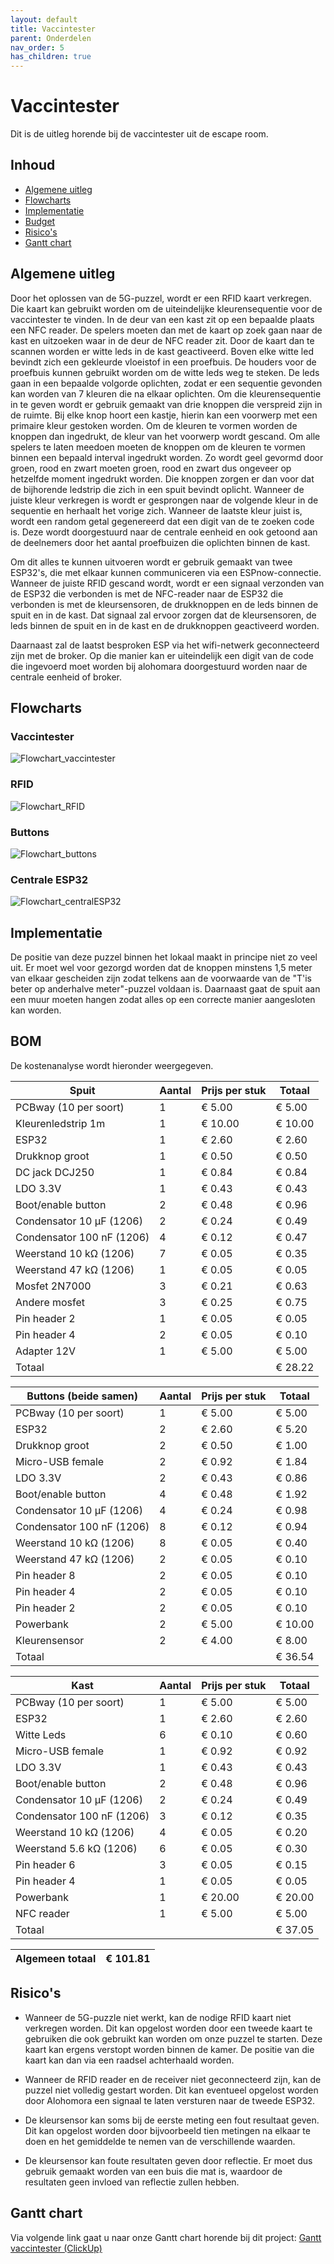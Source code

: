 ```yaml
---
layout: default
title: Vaccintester
parent: Onderdelen
nav_order: 5
has_children: true
---
```


# Vaccintester
Dit is de uitleg horende bij de vaccintester uit de escape room.

## Inhoud

- [Algemene uitleg](#algemene-uitleg)
- [Flowcharts](#flowcharts)
- [Implementatie](#implementatie)
- [Budget](#budget)
- [Risico's](#risicos)
- [Gantt chart](#gantt-chart)

## Algemene uitleg

Door het oplossen van de 5G-puzzel, wordt er een RFID kaart verkregen. Die kaart kan gebruikt worden om de uiteindelijke kleurensequentie voor de vaccintester te vinden. In de deur van een kast zit op een bepaalde plaats een NFC reader. De spelers moeten dan met de kaart op zoek gaan naar de kast en uitzoeken waar in de deur de NFC reader zit. Door de kaart dan te scannen worden er witte leds in de kast geactiveerd. Boven elke witte led bevindt zich een gekleurde vloeistof in een proefbuis. De houders voor de proefbuis kunnen gebruikt worden om de witte leds weg te steken. De leds gaan in een bepaalde volgorde oplichten, zodat er een sequentie gevonden kan worden van 7 kleuren die na elkaar oplichten. Om die kleurensequentie in te geven wordt er gebruik gemaakt van drie knoppen die verspreid zijn in de ruimte. Bij elke knop hoort een kastje, hierin kan een voorwerp met een primaire kleur gestoken worden. Om de kleuren te vormen worden de knoppen dan ingedrukt, de kleur van het voorwerp wordt gescand. Om alle spelers te laten meedoen moeten de knoppen om de kleuren te vormen binnen een bepaald interval ingedrukt worden. Zo wordt geel gevormd door groen, rood en zwart moeten groen, rood en zwart dus ongeveer op hetzelfde moment ingedrukt worden. Die knoppen zorgen er dan voor dat de bijhorende ledstrip die zich in een spuit bevindt oplicht. Wanneer de juiste kleur verkregen is wordt er gesprongen naar de volgende kleur in de sequentie en herhaalt het vorige zich. Wanneer de laatste kleur juist is, wordt een random getal gegenereerd dat een digit van de te zoeken code is. Deze wordt doorgestuurd naar de centrale eenheid en ook getoond aan de deelnemers door het aantal proefbuizen die oplichten binnen de kast.

Om dit alles te kunnen uitvoeren wordt er gebruik gemaakt van twee ESP32's, die met elkaar kunnen communiceren via een ESPnow-connectie. Wanneer de juiste RFID gescand wordt, wordt er een signaal verzonden van de ESP32 die verbonden is met de NFC-reader naar de ESP32 die verbonden is met de kleursensoren, de drukknoppen en de leds binnen de spuit en in de kast. Dat signaal zal ervoor zorgen dat de kleursensoren, de leds binnen de spuit en in de kast en de drukknoppen geactiveerd worden.

Daarnaast zal de laatst besproken ESP via het wifi-netwerk geconnecteerd zijn met de broker. Op die manier kan er uiteindelijk een digit van de code die ingevoerd moet worden bij alohomara doorgestuurd worden naar de centrale eenheid of broker.

## Flowcharts
### Vaccintester
![Flowchart_vaccintester](https://github.com/Project-ES-20-21/General/blob/gh-pages/docs/Vaccintester/Foto's/Flowchart_general.png)
### RFID
![Flowchart_RFID](https://github.com/Project-ES-20-21/General/blob/gh-pages/docs/Vaccintester/Foto's/flowchart_RFID.png)
### Buttons
![Flowchart_buttons](https://github.com/Project-ES-20-21/General/blob/gh-pages/docs/Vaccintester/Foto's/flowchart_button.png)
### Centrale ESP32
![Flowchart_centralESP32](https://github.com/Project-ES-20-21/General/blob/gh-pages/docs/Vaccintester/Foto's/flowchart_central_ESP32.png)



## Implementatie

De positie van deze puzzel binnen het lokaal maakt in principe niet zo veel uit. Er moet wel voor gezorgd worden dat de knoppen minstens 1,5 meter van elkaar gescheiden zijn zodat telkens aan de voorwaarde van de "T'is beter op anderhalve meter"-puzzel voldaan is. Daarnaast gaat de spuit aan een muur moeten hangen zodat alles op een correcte manier aangesloten kan worden.

## BOM

De kostenanalyse wordt hieronder weergegeven.

| Spuit                     | Aantal | Prijs per stuk | Totaal  |
|---------------------------|--------|----------------|---------|
| PCBway (10 per soort)     | 1      | € 5.00         | € 5.00  |
| Kleurenledstrip 1m        | 1      | € 10.00        | € 10.00 |
| ESP32                     | 1      | € 2.60         | € 2.60  |
| Drukknop groot            | 1      | € 0.50         | € 0.50  |
| DC jack DCJ250            | 1      | € 0.84         | € 0.84  |
| LDO 3.3V                  | 1      | € 0.43         | € 0.43  |
| Boot/enable button        | 2      | € 0.48         | € 0.96  |
| Condensator 10 μF (1206)  | 2      | € 0.24         | € 0.49  |
| Condensator 100 nF (1206) | 4      | € 0.12         | € 0.47  |
| Weerstand 10 kΩ (1206)    | 7      | € 0.05         | € 0.35  |
| Weerstand 47 kΩ (1206)    | 1      | € 0.05         | € 0.05  |
| Mosfet 2N7000             | 3      | € 0.21         | € 0.63  |
| Andere mosfet             | 3      | € 0.25         | € 0.75  |
| Pin header 2              | 1      | € 0.05         | € 0.05  |
| Pin header 4              | 2      | € 0.05         | € 0.10  |
| Adapter 12V               | 1      | € 5.00         | € 5.00  |
| Totaal                    |        |                | € 28.22 |

| Buttons (beide samen)     | Aantal | Prijs per stuk | Totaal  |
|---------------------------|--------|----------------|---------|
| PCBway (10 per soort)     | 1      | € 5.00         | € 5.00  |
| ESP32                     | 2      | € 2.60         | € 5.20  |
| Drukknop groot            | 2      | € 0.50         | € 1.00  |
| Micro-USB female          | 2      | € 0.92         | € 1.84  |
| LDO 3.3V                  | 2      | € 0.43         | € 0.86  |
| Boot/enable button        | 4      | € 0.48         | € 1.92  |
| Condensator 10 μF (1206)  | 4      | € 0.24         | € 0.98  |
| Condensator 100 nF (1206) | 8      | € 0.12         | € 0.94  |
| Weerstand 10 kΩ (1206)    | 8      | € 0.05         | € 0.40  |
| Weerstand 47 kΩ (1206)    | 2      | € 0.05         | € 0.10  |
| Pin header 8              | 2      | € 0.05         | € 0.10  |
| Pin header 4              | 2      | € 0.05         | € 0.10  |
| Pin header 2              | 2      | € 0.05         | € 0.10  |
| Powerbank                 | 2      | € 5.00         | € 10.00 |
| Kleurensensor             | 2      | € 4.00         | € 8.00  |
| Totaal                    |        |                | € 36.54 |

| Kast                      | Aantal | Prijs per stuk | Totaal  |
|---------------------------|--------|----------------|---------|
| PCBway (10 per soort)     | 1      | € 5.00         | € 5.00  |
| ESP32                     | 1      | € 2.60         | € 2.60  |
| Witte Leds                | 6      | € 0.10         | € 0.60  |
| Micro-USB female          | 1      | € 0.92         | € 0.92  |
| LDO 3.3V                  | 1      | € 0.43         | € 0.43  |
| Boot/enable button        | 2      | € 0.48         | € 0.96  |
| Condensator 10 μF (1206)  | 2      | € 0.24         | € 0.49  |
| Condensator 100 nF (1206) | 3      | € 0.12         | € 0.35  |
| Weerstand 10 kΩ (1206)    | 4      | € 0.05         | € 0.20  |
| Weerstand 5.6 kΩ (1206)   | 6      | € 0.05         | € 0.30  |
| Pin header 6              | 3      | € 0.05         | € 0.15  |
| Pin header 4              | 1      | € 0.05         | € 0.05  |
| Powerbank                 | 1      | € 20.00        | € 20.00 |
| NFC reader                | 1      | € 5.00         | € 5.00  |
| Totaal                    |        |                | € 37.05 |

| Algemeen totaal | € 101.81 |
|-----------------|----------|

## Risico's

- Wanneer de 5G-puzzle niet werkt, kan de nodige RFID kaart niet verkregen worden. Dit kan opgelost worden door een tweede kaart te gebruiken die ook gebruikt kan worden om onze puzzel te starten. Deze kaart kan ergens verstopt worden binnen de kamer. De positie van die kaart kan dan via een raadsel achterhaald worden.

- Wanneer de RFID reader en de receiver niet geconnecteerd zijn, kan de puzzel niet volledig gestart worden. Dit kan eventueel opgelost worden door Alohomora een signaal te laten versturen naar de tweede ESP32. 

- De kleursensor kan soms bij de eerste meting een fout resultaat geven. Dit kan opgelost worden door bijvoorbeeld tien metingen na elkaar te doen en het gemiddelde te nemen van de verschillende waarden.

- De kleursensor kan foute resultaten geven door reflectie. Er moet dus gebruik gemaakt worden van een buis die mat is, waardoor de resultaten geen invloed van reflectie zullen hebben.

## Gantt chart

Via volgende link gaat u naar onze Gantt chart horende bij dit project: 
[Gantt vaccintester (ClickUp)](https://share.clickup.com/g/h/4dne7-50/c3532202026c060)
